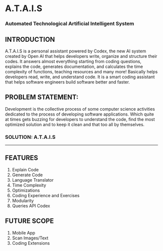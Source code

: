 # A.T.A.I.S
### Automated Technological Artificial Intelligent System

## INTRODUCTION
A.T.A.I.S is a personal assistant powered by Codex, the new AI system created by Open AI that helps developers write, organize and structure their codes.
It answers almost everything starting from coding questions, explains the code, generates documentation, and calculates the time complexity of functions, teaching resources and many more!
Basically helps developers read, write, and understand code. It is a smart coding assistant that helps software engineers build software better and faster.

## PROBLEM STATEMENT:
Development is the collective process of some computer science activities dedicated to the process of developing software applications.
Which quite at times gets buzzing for developers to understand the code, find the most optimized solution and to keep it clean and that too all by themselves.

### SOLUTION: A.T.A.I.S

---------------------------------------------------------------------------------------------------------------------------------------------------------------------------------------------------------


## FEATURES
1. Explain Code
2. Generate Code
3. Language Translator
4. Time Complexity
5. Optimizations
6. Coding Experience and Exercises
7. Modularity 
8. Queries API Codex

## FUTURE SCOPE 
1. Mobile App
2. Scan Images/Text
3. Coding Extensions 
